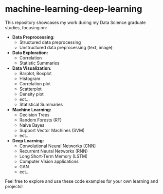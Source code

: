 # machine-learning-deep-learning

This repository showcases my work during my Data Science graduate studies, focusing on:

- **Data Preprocessing:**
  - Structured data preprocessing
  - Unstructured data preprocessing (text, image)
- **Data Exploration:**
  - Correlation
  - Statistic Summaries
- **Data Visualization:**
  - Barplot, Boxplot
  - Histogram
  - Correlation plot
  - Scatterplot
  - Density plot
  - ect...
  - Statistical Summaries   
- **Machine Learning:**
  - Decision Trees
  - Random Forests (RF)
  - Naive Bayes
  - Support Vector Machines (SVM)
  - ect...
- **Deep Learning:**
  - Convolutional Neural Networks (CNN)
  - Recurrent Neural Networks (RNN)
  - Long Short-Term Memory (LSTM)
  - Computer Vision applications
  - GAN
  - ect...

Feel free to explore and use these code examples for your own learning and projects!


